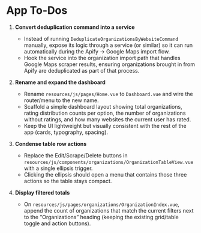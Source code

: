 # App To-Dos

1. **Convert deduplication command into a service**
   - Instead of running `DeduplicateOrganizationsByWebsiteCommand` manually, expose its logic through a service (or similar) so it can run automatically during the Apify → Google Maps import flow.
   - Hook the service into the organization import path that handles Google Maps scraper results, ensuring organizations brought in from Apify are deduplicated as part of that process.

2. **Rename and expand the dashboard**
   - Rename `resources/js/pages/Home.vue` to `Dashboard.vue` and wire the router/menu to the new name.
   - Scaffold a simple dashboard layout showing total organizations, rating distribution counts per option, the number of organizations without ratings, and how many websites the current user has rated.
   - Keep the UI lightweight but visually consistent with the rest of the app (cards, typography, spacing).

3. **Condense table row actions**
   - Replace the Edit/Scrape/Delete buttons in `resources/js/components/organizations/OrganizationTableView.vue` with a single ellipsis trigger.
   - Clicking the ellipsis should open a menu that contains those three actions so the table stays compact.

4. **Display filtered totals**
   - On `resources/js/pages/organizations/OrganizationIndex.vue`, append the count of organizations that match the current filters next to the “Organizations” heading (keeping the existing grid/table toggle and action buttons).
